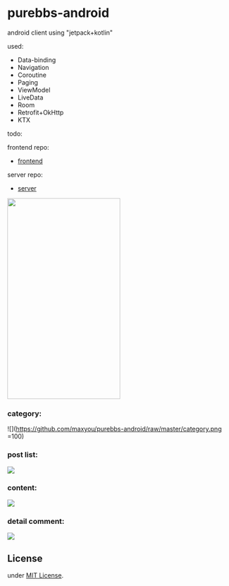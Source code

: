 # purebbs-android
android client using "jetpack+kotlin"

used:

- Data-binding
- Navigation
- Coroutine
- Paging
- ViewModel
- LiveData
- Room
- Retrofit+OkHttp
- KTX

todo:

frontend repo:
- [frontend](https://github.com/maxyou/purebbs)

server repo:
- [server](https://github.com/maxyou/purebbs-server)

<img src="category.png" width="256" height="455">

### category:
![](https://github.com/maxyou/purebbs-android/raw/master/category.png =100)

### post list:
![](https://github.com/maxyou/purebbs-android/raw/master/post.jpg)

### content:
![](https://github.com/maxyou/purebbs-android/raw/master/content.png)

### detail comment:
![](https://github.com/maxyou/purebbs-android/raw/master/detail.jpg)

## License<br>
under [MIT License](http://www.opensource.org/licenses/MIT).
